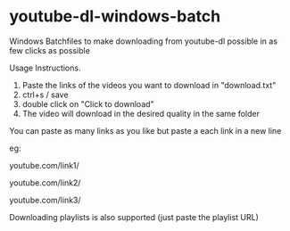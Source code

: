 # youtube-dl-windows-batch
Windows Batchfiles to make downloading from youtube-dl possible in as few clicks as possible 

Usage Instructions.
1) Paste the links of the videos you want to download in "download.txt"
2) ctrl+s / save
3) double click on "Click to download"
4) The video will download in the desired quality in the same folder

You can paste as many links as you like but paste a each link in a new line 

eg:

youtube.com/link1/
	
youtube.com/link2/
	
youtube.com/link3/

Downloading playlists is also supported (just paste the playlist URL)
